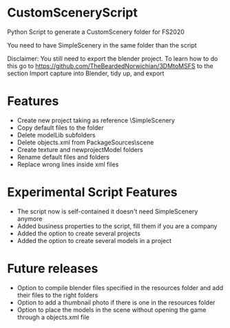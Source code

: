 # CustomSceneryScript
Python Script to generate a CustomScenery folder for FS2020

You need to have SimpleScenery in the same folder than the script

Disclaimer: You still need to export the blender project. To learn how to do this go to https://github.com/TheBeardedNorwichian/3DMtoMSFS
to the section Import capture into Blender, tidy up, and export

# Features

- Create new project taking as reference \SimpleScenery
- Copy default files to the folder
- Delete modelLib subfolders
- Delete objects.xml from PackageSources\scene
- Create texture and newprojectModel folders
- Rename default files and folders
- Replace wrong lines inside xml files

# Experimental Script Features

- The script now is self-contained it doesn't need SimpleScenery anymore
- Added business properties to the script, fill them if you are a company
- Added the option to create several projects
- Added the option to create several models in a project

# Future releases

- Option to compile blender files specified in the resources folder and add their files to the right folders
- Option to add a thumbnail photo if there is one in the resources folder
- Option to place the models in the scene without opening the game through a objects.xml file
